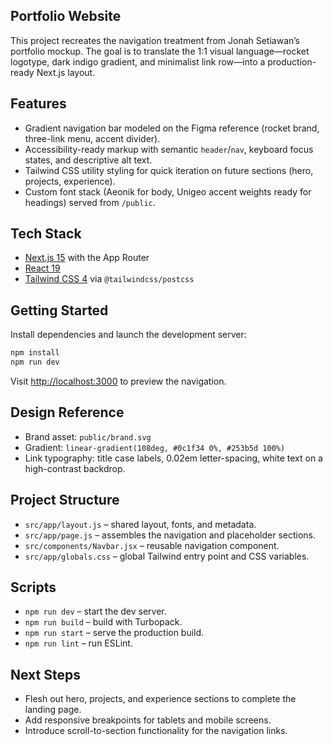 ## Portfolio Website

This project recreates the navigation treatment from Jonah Setiawan’s portfolio mockup. The goal is to translate the 1:1 visual language—rocket logotype, dark indigo gradient, and minimalist link row—into a production-ready Next.js layout.

## Features

- Gradient navigation bar modeled on the Figma reference (rocket brand, three-link menu, accent divider).
- Accessibility-ready markup with semantic `header`/`nav`, keyboard focus states, and descriptive alt text.
- Tailwind CSS utility styling for quick iteration on future sections (hero, projects, experience).
- Custom font stack (Aeonik for body, Unigeo accent weights ready for headings) served from `/public`.

## Tech Stack

- [Next.js 15](https://nextjs.org/) with the App Router
- [React 19](https://react.dev/)
- [Tailwind CSS 4](https://tailwindcss.com/) via `@tailwindcss/postcss`

## Getting Started

Install dependencies and launch the development server:

```bash
npm install
npm run dev
```

Visit [http://localhost:3000](http://localhost:3000) to preview the navigation.

## Design Reference

- Brand asset: `public/brand.svg`
- Gradient: `linear-gradient(108deg, #0c1f34 0%, #253b5d 100%)`
- Link typography: title case labels, 0.02em letter-spacing, white text on a high-contrast backdrop.

## Project Structure

- `src/app/layout.js` – shared layout, fonts, and metadata.
- `src/app/page.js` – assembles the navigation and placeholder sections.
- `src/components/Navbar.jsx` – reusable navigation component.
- `src/app/globals.css` – global Tailwind entry point and CSS variables.

## Scripts

- `npm run dev` – start the dev server.
- `npm run build` – build with Turbopack.
- `npm run start` – serve the production build.
- `npm run lint` – run ESLint.

## Next Steps

- Flesh out hero, projects, and experience sections to complete the landing page.
- Add responsive breakpoints for tablets and mobile screens.
- Introduce scroll-to-section functionality for the navigation links.
